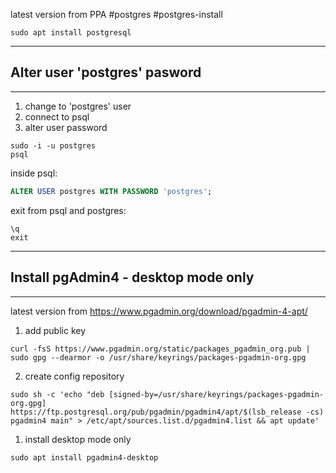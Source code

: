 latest version from PPA #postgres #postgres-install 

```shell
sudo apt install postgresql
```
---

## Alter user 'postgres' pasword
---
1.  change to 'postgres' user
2. connect to psql
3. alter user password

```shell
sudo -i -u postgres
psql
```

inside psql:
```sql
ALTER USER postgres WITH PASSWORD 'postgres';
```

exit from psql and postgres:
```shell
\q
exit
```
---

## Install pgAdmin4 - desktop mode only
---
latest version from https://www.pgadmin.org/download/pgadmin-4-apt/

1. add public key
```shell
curl -fsS https://www.pgadmin.org/static/packages_pgadmin_org.pub | sudo gpg --dearmor -o /usr/share/keyrings/packages-pgadmin-org.gpg
```

2. create config repository 
```shell
sudo sh -c 'echo "deb [signed-by=/usr/share/keyrings/packages-pgadmin-org.gpg] https://ftp.postgresql.org/pub/pgadmin/pgadmin4/apt/$(lsb_release -cs) pgadmin4 main" > /etc/apt/sources.list.d/pgadmin4.list && apt update'
```

1. install desktop mode only
```shell
sudo apt install pgadmin4-desktop
```
